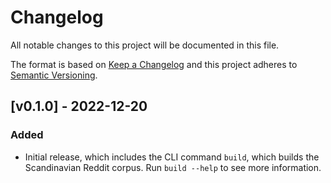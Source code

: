 # Changelog

All notable changes to this project will be documented in this file.

The format is based on [Keep a Changelog](http://keepachangelog.com/en/1.0.0/) and this
project adheres to [Semantic Versioning](http://semver.org/spec/v2.0.0.html).


## [v0.1.0] - 2022-12-20
### Added
- Initial release, which includes the CLI command `build`, which builds the
  Scandinavian Reddit corpus. Run `build --help` to see more information.
